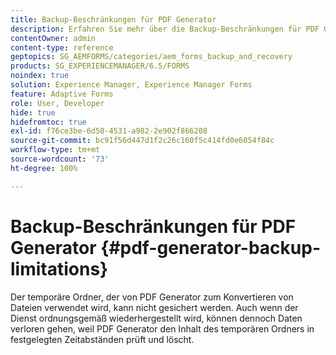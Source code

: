 ```yaml
---
title: Backup-Beschränkungen für PDF Generator
description: Erfahren Sie mehr über die Backup-Beschränkungen für PDF Generator. Das von PDF Generator verwendete temporäre Verzeichnis kann nicht gesichert werden, da der Inhalt in festgelegten Zeitabständen gelöscht wird.
contentOwner: admin
content-type: reference
geptopics: SG_AEMFORMS/categories/aem_forms_backup_and_recovery
products: SG_EXPERIENCEMANAGER/6.5/FORMS
noindex: true
solution: Experience Manager, Experience Manager Forms
feature: Adaptive Forms
role: User, Developer
hide: true
hidefromtoc: true
exl-id: f76ce3be-6d50-4531-a982-2e902f866208
source-git-commit: bc91f56d447d1f2c26c160f5c414fd0e6054f84c
workflow-type: tm+mt
source-wordcount: '73'
ht-degree: 100%

---
```


# Backup-Beschränkungen für PDF Generator {#pdf-generator-backup-limitations}

Der temporäre Ordner, der von PDF Generator zum Konvertieren von Dateien verwendet wird, kann nicht gesichert werden. Auch wenn der Dienst ordnungsgemäß wiederhergestellt wird, können dennoch Daten verloren gehen, weil PDF Generator den Inhalt des temporären Ordners in festgelegten Zeitabständen prüft und löscht.
